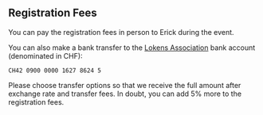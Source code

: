 
## Registration Fees

You can pay the registration fees in person to Erick during the event.

You can also make a bank transfer to the [Lokens Association](https://lokens.net/) bank account (denominated in CHF): 

````
CH42 0900 0000 1627 8624 5
````

Please choose transfer options so that we receive the full amount after exchange rate and transfer fees. In doubt, you can add 5% more to the registration fees.


